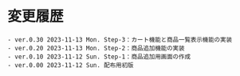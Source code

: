 # 変更履歴

	- ver.0.30 2023-11-13 Mon. Step-3：カート機能と商品一覧表示機能の実装
	- ver.0.20 2023-11-13 Mon. Step-2：商品追加機能の実装
	- ver.0.10 2023-11-12 Sun. Step-1：商品追加用画面の作成
	- ver.0.00 2023-11-12 Sun. 配布用初版
